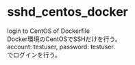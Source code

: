 sshd_centos_docker
==================
login to CentOS of Dockerfile  
Docker環境のCentOSでSSHだけを行う。  
account: testuser, password: testuser.  
でログインを行う。

